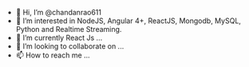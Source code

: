 - 👋 Hi, I’m @chandanrao611
- 👀 I’m interested in NodeJS, Angular 4+, ReactJS, Mongodb, MySQL, Python and Realtime Streaming.
- 🌱 I’m currently React Js ...
- 💞️ I’m looking to collaborate on ...
- 📫 How to reach me ...

<!---
chandanrao611/chandanrao611 is a ✨ special ✨ repository because its `README.md` (this file) appears on your GitHub profile.
You can click the Preview link to take a look at your changes.
--->
